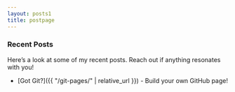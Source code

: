 ```yaml
---
layout: posts1
title: postpage
---
```


### Recent Posts

Here’s a look at some of my recent posts. Reach out if anything resonates with you!

- [Got Git?]({{ "/git-pages/" | relative_url }}) - Build your own GitHub page!  

